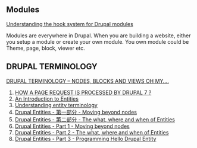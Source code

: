 
## Modules

[Understanding the hook system for Drupal modules](https://www.drupal.org/node/292)

Modules are everywhere in Drupal. When you are building a website, either you setup a module or create your own module. 
You own module could be Theme, page, block, viewer etc.

## DRUPAL TERMINOLOGY
[DRUPAL TERMINOLOGY – NODES, BLOCKS AND VIEWS OH MY….](http://inspiredm.com/drupal-terminology-nodes-blocks-and-views-oh-my%E2%80%A6/)


1. [HOW A PAGE REQUEST IS PROCESSED BY DRUPAL 7 ?](http://www.innoraft.com/blog/how-page-request-processed-drupal-7)
2. [An Introduction to Entities](https://www.drupal.org/node/1261744)
3. [Understanding entity terminology](https://www.drupal.org/node/1649688)
4. [Drupal Entities - 第一部分 - Moving beyond nodes](http://drupalchina.cn/node/1827)
5. [Drupal Entities - 第二部分 - The what, where and when of Entities](http://drupalchina.cn/node/1828)
6. [Drupal Entities - Part 1 - Moving beyond nodes](http://istos.it/comment/2870)
7. [Drupal Entities - Part 2 - The what, where and when of Entities](http://www.bluespark.com/blog/drupal-entities-part-2-what-where-and-when-entities)
8. [Drupal Entities - Part 3 - Programming Hello Drupal Entity](http://www.bluespark.com/blog/drupal-entities-part-3-programming-hello-drupal-entity)
